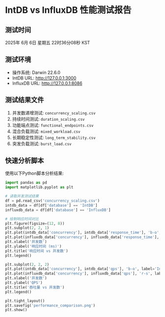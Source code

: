 # IntDB vs InfluxDB 性能测试报告

## 测试时间
2025年 6月 6日 星期五 22时36分08秒 KST

## 测试环境
- 操作系统: Darwin 22.6.0
- IntDB URL: http://127.0.0.1:3000
- InfluxDB URL: http://127.0.0.1:8086

## 测试结果文件
1. 并发数递增测试: `concurrency_scaling.csv`
2. 持续时间测试: `duration_scaling.csv`
3. 功能端点测试: `functional_endpoints.csv`
4. 混合负载测试: `mixed_workload.csv`
5. 长期稳定性测试: `long_term_stability.csv`
6. 突发负载测试: `burst_load.csv`

## 快速分析脚本
使用以下Python脚本分析结果:

```python
import pandas as pd
import matplotlib.pyplot as plt

# 读取并发测试结果
df = pd.read_csv('concurrency_scaling.csv')
intdb_data = df[df['database'] == 'IntDB']
influxdb_data = df[df['database'] == 'InfluxDB']

# 绘制响应时间对比
plt.figure(figsize=(12, 8))
plt.subplot(2, 2, 1)
plt.plot(intdb_data['concurrency'], intdb_data['response_time'], 'b-o', label='IntDB')
plt.plot(influxdb_data['concurrency'], influxdb_data['response_time'], 'r-s', label='InfluxDB')
plt.xlabel('并发数')
plt.ylabel('响应时间 (ms)')
plt.title('响应时间 vs 并发数')
plt.legend()

plt.subplot(2, 2, 2)
plt.plot(intdb_data['concurrency'], intdb_data['qps'], 'b-o', label='IntDB')
plt.plot(influxdb_data['concurrency'], influxdb_data['qps'], 'r-s', label='InfluxDB')
plt.xlabel('并发数')
plt.ylabel('QPS')
plt.title('吞吐量 vs 并发数')
plt.legend()

plt.tight_layout()
plt.savefig('performance_comparison.png')
plt.show()
```
